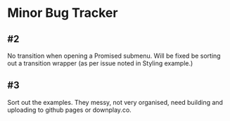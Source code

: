 # Minor Bug Tracker

## #2

No transition when opening a Promised submenu. Will be fixed be sorting out a transition wrapper (as per issue noted in Styling example.)

## #3

Sort out the examples. They messy, not very organised, need building and uploading to github pages or downplay.co.
